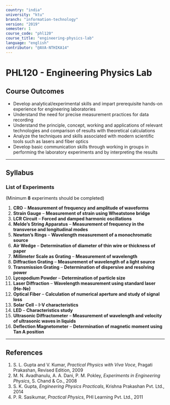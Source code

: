 ```yaml
---
country: "india"
university: "ktu"
branch: "information-technology"
version: "2019"
semester: 1
course_code: "phl120"
course_title: "engineering-physics-lab"
language: "english"
contributor: "@AVA-NTHIKA14"
---
```


# PHL120 - Engineering Physics Lab

## Course Outcomes

- Develop analytical/experimental skills and impart prerequisite hands-on experience for engineering laboratories  
- Understand the need for precise measurement practices for data recording  
- Understand the principle, concept, working and applications of relevant technologies and comparison of results with theoretical calculations  
- Analyze the techniques and skills associated with modern scientific tools such as lasers and fiber optics  
- Develop basic communication skills through working in groups in performing the laboratory experiments and by interpreting the results  

---

## Syllabus

### List of Experiments  
(Minimum **8** experiments should be completed)

1. **CRO** – **Measurement of frequency and amplitude of waveforms**  
2. **Strain Gauge** – **Measurement of strain using Wheatstone bridge**  
3. **LCR Circuit** – **Forced and damped harmonic oscillations**  
4. **Melde’s String Apparatus** – **Measurement of frequency in the transverse and longitudinal modes**  
5. **Newton’s Rings** – **Wavelength measurement of a monochromatic source**  
6. **Air Wedge** – **Determination of diameter of thin wire or thickness of paper**  
7. **Millimeter Scale as Grating** – **Measurement of wavelength**  
8. **Diffraction Grating** – **Measurement of wavelength of a light source**  
9. **Transmission Grating** – **Determination of dispersive and resolving power**  
10. **Lycopodium Powder** – **Determination of particle size**  
11. **Laser Diffraction** – **Wavelength measurement using standard laser (He-Ne)**  
12. **Optical Fiber** – **Calculation of numerical aperture and study of signal loss**  
13. **Solar Cell** – **I-V characteristics**  
14. **LED** – **Characteristics study**  
15. **Ultrasonic Diffractometer** – **Measurement of wavelength and velocity of ultrasonic waves in liquids**  
16. **Deflection Magnetometer** – **Determination of magnetic moment using Tan A position**  

---

## References

1. S. L. Gupta and V. Kumar, *Practical Physics with Viva Voce*, Pragati Prakashan, Revised Edition, 2009  
2. M. N. Avadhanulu, A. A. Dani, P. M. Pokley, *Experiments in Engineering Physics*, S. Chand & Co., 2008  
3. S. K. Gupta, *Engineering Physics Practicals*, Krishna Prakashan Pvt. Ltd., 2014  
4. P. R. Sasikumar, *Practical Physics*, PHI Learning Pvt. Ltd., 2011  
